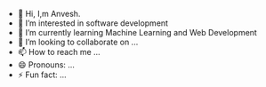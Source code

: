 - 👋 Hi, I,m Anvesh.
- 👀 I’m interested in software development
- 🌱 I’m currently learning  Machine Learning and Web Development 
- 💞️ I’m looking to collaborate on ...
- 📫 How to reach me ...
- 😄 Pronouns: ...
- ⚡ Fun fact: ...

<!---
shivagarianvesh85/shivagarianvesh85 is a ✨ special ✨ repository because its `README.md` (this file) appears on your GitHub profile.
You can click the Preview link to take a look at your changes.
--->
